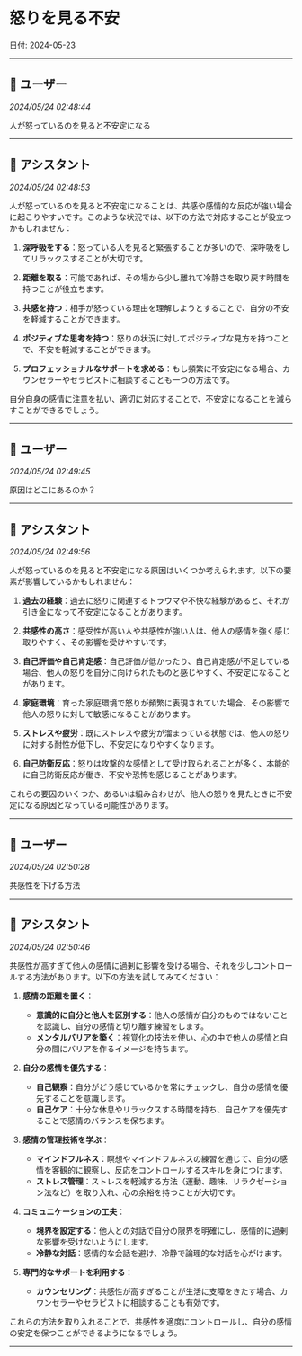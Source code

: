 # 怒りを見る不安

日付: 2024-05-23

---

## 👤 ユーザー
*2024/05/24 02:48:44*

人が怒っているのを見ると不安定になる

---

## 🤖 アシスタント
*2024/05/24 02:48:53*

人が怒っているのを見ると不安定になることは、共感や感情的な反応が強い場合に起こりやすいです。このような状況では、以下の方法で対応することが役立つかもしれません：

1. **深呼吸をする**：怒っている人を見ると緊張することが多いので、深呼吸をしてリラックスすることが大切です。

2. **距離を取る**：可能であれば、その場から少し離れて冷静さを取り戻す時間を持つことが役立ちます。

3. **共感を持つ**：相手が怒っている理由を理解しようとすることで、自分の不安を軽減することができます。

4. **ポジティブな思考を持つ**：怒りの状況に対してポジティブな見方を持つことで、不安を軽減することができます。

5. **プロフェッショナルなサポートを求める**：もし頻繁に不安定になる場合、カウンセラーやセラピストに相談することも一つの方法です。

自分自身の感情に注意を払い、適切に対応することで、不安定になることを減らすことができるでしょう。

---

## 👤 ユーザー
*2024/05/24 02:49:45*

原因はどこにあるのか？

---

## 🤖 アシスタント
*2024/05/24 02:49:56*

人が怒っているのを見ると不安定になる原因はいくつか考えられます。以下の要素が影響しているかもしれません：

1. **過去の経験**：過去に怒りに関連するトラウマや不快な経験があると、それが引き金になって不安定になることがあります。

2. **共感性の高さ**：感受性が高い人や共感性が強い人は、他人の感情を強く感じ取りやすく、その影響を受けやすいです。

3. **自己評価や自己肯定感**：自己評価が低かったり、自己肯定感が不足している場合、他人の怒りを自分に向けられたものと感じやすく、不安定になることがあります。

4. **家庭環境**：育った家庭環境で怒りが頻繁に表現されていた場合、その影響で他人の怒りに対して敏感になることがあります。

5. **ストレスや疲労**：既にストレスや疲労が溜まっている状態では、他人の怒りに対する耐性が低下し、不安定になりやすくなります。

6. **自己防衛反応**：怒りは攻撃的な感情として受け取られることが多く、本能的に自己防衛反応が働き、不安や恐怖を感じることがあります。

これらの要因のいくつか、あるいは組み合わせが、他人の怒りを見たときに不安定になる原因となっている可能性があります。

---

## 👤 ユーザー
*2024/05/24 02:50:28*

共感性を下げる方法

---

## 🤖 アシスタント
*2024/05/24 02:50:46*

共感性が高すぎて他人の感情に過剰に影響を受ける場合、それを少しコントロールする方法があります。以下の方法を試してみてください：

1. **感情の距離を置く**：
   - **意識的に自分と他人を区別する**：他人の感情が自分のものではないことを認識し、自分の感情と切り離す練習をします。
   - **メンタルバリアを築く**：視覚化の技法を使い、心の中で他人の感情と自分の間にバリアを作るイメージを持ちます。

2. **自分の感情を優先する**：
   - **自己観察**：自分がどう感じているかを常にチェックし、自分の感情を優先することを意識します。
   - **自己ケア**：十分な休息やリラックスする時間を持ち、自己ケアを優先することで感情のバランスを保ちます。

3. **感情の管理技術を学ぶ**：
   - **マインドフルネス**：瞑想やマインドフルネスの練習を通じて、自分の感情を客観的に観察し、反応をコントロールするスキルを身につけます。
   - **ストレス管理**：ストレスを軽減する方法（運動、趣味、リラクゼーション法など）を取り入れ、心の余裕を持つことが大切です。

4. **コミュニケーションの工夫**：
   - **境界を設定する**：他人との対話で自分の限界を明確にし、感情的に過剰な影響を受けないようにします。
   - **冷静な対話**：感情的な会話を避け、冷静で論理的な対話を心がけます。

5. **専門的なサポートを利用する**：
   - **カウンセリング**：共感性が高すぎることが生活に支障をきたす場合、カウンセラーやセラピストに相談することも有効です。

これらの方法を取り入れることで、共感性を適度にコントロールし、自分の感情の安定を保つことができるようになるでしょう。

---
